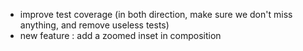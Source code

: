 - improve test coverage (in both direction, make sure we don't miss anything, and remove useless tests)
- new feature : add a zoomed inset in composition

